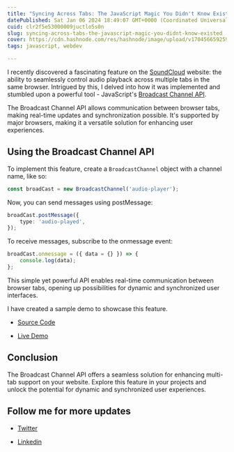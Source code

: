 ```yaml
---
title: "Syncing Across Tabs: The JavaScript Magic You Didn't Know Existed!"
datePublished: Sat Jan 06 2024 18:49:07 GMT+0000 (Coordinated Universal Time)
cuid: clr2f5e53000009juctlo5s0n
slug: syncing-across-tabs-the-javascript-magic-you-didnt-know-existed
cover: https://cdn.hashnode.com/res/hashnode/image/upload/v1704566592592/97090d0d-d59d-40e2-b083-9034bb4366a0.png
tags: javascript, webdev

---
```


I recently discovered a fascinating feature on the [SoundCloud](https://soundcloud.com/) website: the ability to seamlessly control audio playback across multiple tabs in the same browser. Intrigued by this, I delved into how it was implemented and stumbled upon a powerful tool - JavaScript's [Broadcast Channel API](https://developer.mozilla.org/en-US/docs/Web/API/Broadcast_Channel_API).

The Broadcast Channel API allows communication between browser tabs, making real-time updates and synchronization possible. It's supported by major browsers, making it a versatile solution for enhancing user experiences.

## Using the Broadcast Channel API

To implement this feature, create a `BroadcastChannel` object with a channel name, like so:

```ts
const broadCast = new BroadcastChannel('audio-player');
```

Now, you can send messages using postMessage:

```ts
broadCast.postMessage({
    type: 'audio-played',
});
```

To receive messages, subscribe to the onmessage event:

```ts
broadCast.onmessage = ({ data = {} }) => {
    console.log(data);
};
```

This simple yet powerful API enables real-time communication between browser tabs, opening up possibilities for dynamic and synchronized user interfaces.

I have created a sample demo to showcase this feature.

* [Source Code](https://github.com/bhumit070/browser_tabs_communication)
    
* [Live Demo](https://bhumit070.github.io/browser_tabs_communication/)
    

## Conclusion

The Broadcast Channel API offers a seamless solution for enhancing multi-tab support on your website. Explore this feature in your projects and unlock the potential for dynamic and synchronized user experiences.

## Follow me for more updates

* [Twitter](https://twitter.com/bhumit070)
    
* [Linkedin](https://www.linkedin.com/in/bhoomit-ganatra/)